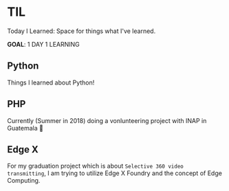 # TIL
Today I Learned:
Space for things what I've learned.

**GOAL**: 1 DAY 1 LEARNING

## Python
Things I learned about Python!

## PHP
Currently (Summer in 2018) doing a vonlunteering project with INAP in Guatemala :eyes:

## Edge X
For my graduation project which is about `Selective 360 video transmitting`, I am trying to utilize Edge X Foundry and the concept of Edge Computing.
